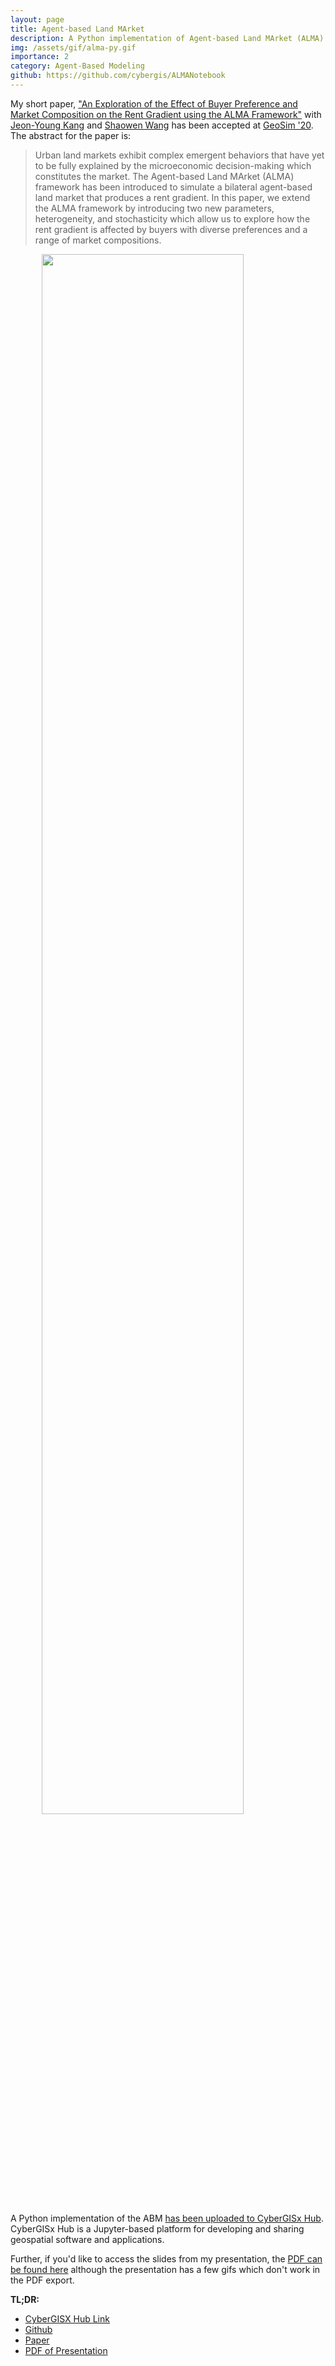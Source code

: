 ```yaml
---
layout: page
title: Agent-based Land MArket
description: A Python implementation of Agent-based Land MArket (ALMA). Presented at GeoSim '20
img: /assets/gif/alma-py.gif
importance: 2
category: Agent-Based Modeling
github: https://github.com/cybergis/ALMANotebook
---
```


My short paper, ["An Exploration of the Effect of Buyer Preference and Market Composition on the Rent Gradient using the ALMA Framework"](https://doi.org/10.1145/3423335.3428167) with [Jeon-Young Kang](https://scholar.google.com/citations?user=u5cevWAAAAAJ&hl=en&oi=ao) and [Shaowen Wang](https://scholar.google.com/citations?user=qcUhJIcAAAAJ&hl=en&oi=ao) has been accepted at [GeoSim '20](http://www.geosim.org/p/program.html). The abstract for the paper is:

>Urban land markets exhibit complex emergent behaviors that have yet to be fully explained by the microeconomic decision-making which constitutes the market. The Agent-based Land MArket (ALMA) framework has been introduced to simulate a bilateral agent-based land market that produces a rent gradient. In this paper, we extend the ALMA framework by introducing two new parameters, heterogeneity, and stochasticity which allow us to explore how the rent gradient is affected by buyers with diverse preferences and a range of market compositions.

<img width="80%" style="display: block; margin-left: auto; margin-right: auto;" src="/assets/gif/alma.gif" />

A Python implementation of the ABM [has been uploaded to CyberGISx Hub](https://cybergisxhub.cigi.illinois.edu/notebook/agent-based-land-market/). CyberGISx Hub is a Jupyter-based platform for developing and sharing geospatial software and applications.

Further, if you'd like to access the slides from my presentation, the [PDF can be found here](/assets/pdf/GeoSim2020-Michels-ALMA.pdf) although the presentation has a few gifs which don't work in the PDF export.


**TL;DR:**

* [CyberGISX Hub Link](https://cybergisxhub.cigi.illinois.edu/notebook/agent-based-land-market/)
* [Github](https://github.com/cybergis/ALMANotebook)
* [Paper](https://doi.org/10.1145/3423335.3428167)
* [PDF of Presentation](/assets/pdf/GeoSim2020-Michels-ALMA.pdf)
